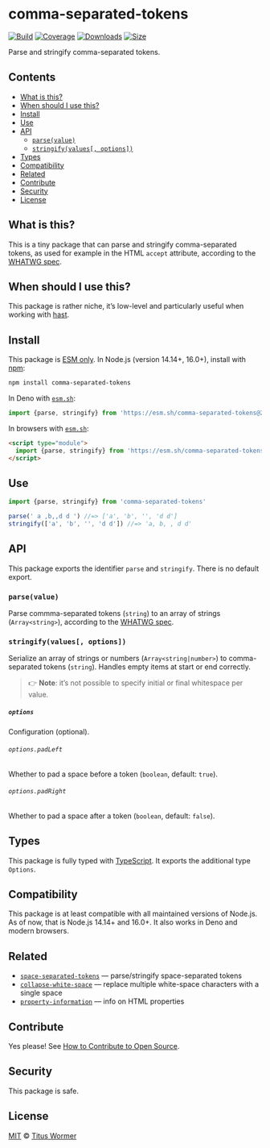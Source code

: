 ﻿# comma-separated-tokens

[![Build][build-badge]][build]
[![Coverage][coverage-badge]][coverage]
[![Downloads][downloads-badge]][downloads]
[![Size][size-badge]][size]

Parse and stringify comma-separated tokens.

## Contents

*   [What is this?](#what-is-this)
*   [When should I use this?](#when-should-i-use-this)
*   [Install](#install)
*   [Use](#use)
*   [API](#api)
    *   [`parse(value)`](#parsevalue)
    *   [`stringify(values[, options])`](#stringifyvalues-options)
*   [Types](#types)
*   [Compatibility](#compatibility)
*   [Related](#related)
*   [Contribute](#contribute)
*   [Security](#security)
*   [License](#license)

## What is this?

This is a tiny package that can parse and stringify comma-separated tokens, as
used for example in the HTML `accept` attribute, according to the
[WHATWG spec][spec].

## When should I use this?

This package is rather niche, it’s low-level and particularly useful when
working with [hast][].

## Install

This package is [ESM only][esm].
In Node.js (version 14.14+, 16.0+), install with [npm][]:

```sh
npm install comma-separated-tokens
```

In Deno with [`esm.sh`][esmsh]:

```js
import {parse, stringify} from 'https://esm.sh/comma-separated-tokens@2'
```

In browsers with [`esm.sh`][esmsh]:

```html
<script type="module">
  import {parse, stringify} from 'https://esm.sh/comma-separated-tokens@2?bundle'
</script>
```

## Use

```js
import {parse, stringify} from 'comma-separated-tokens'

parse(' a ,b,,d d ') //=> ['a', 'b', '', 'd d']
stringify(['a', 'b', '', 'd d']) //=> 'a, b, , d d'
```

## API

This package exports the identifier `parse` and `stringify`.
There is no default export.

### `parse(value)`

Parse commma-separated tokens (`string`) to an array of strings
(`Array<string>`), according to the [WHATWG spec][spec].

### `stringify(values[, options])`

Serialize an array of strings or numbers (`Array<string|number>`) to
comma-separated tokens (`string`).
Handles empty items at start or end correctly.

> 👉 **Note**: it’s not possible to specify initial or final whitespace per
> value.

##### `options`

Configuration (optional).

###### `options.padLeft`

Whether to pad a space before a token (`boolean`, default: `true`).

###### `options.padRight`

Whether to pad a space after a token (`boolean`, default: `false`).

## Types

This package is fully typed with [TypeScript][].
It exports the additional type `Options`.

## Compatibility

This package is at least compatible with all maintained versions of Node.js.
As of now, that is Node.js 14.14+ and 16.0+.
It also works in Deno and modern browsers.

## Related

*   [`space-separated-tokens`](https://github.com/wooorm/space-separated-tokens)
    — parse/stringify space-separated tokens
*   [`collapse-white-space`](https://github.com/wooorm/collapse-white-space)
    — replace multiple white-space characters with a single space
*   [`property-information`](https://github.com/wooorm/property-information)
    — info on HTML properties

## Contribute

Yes please!
See [How to Contribute to Open Source][contribute].

## Security

This package is safe.

## License

[MIT][license] © [Titus Wormer][author]

<!-- Definitions -->

[build-badge]: https://github.com/wooorm/comma-separated-tokens/workflows/main/badge.svg

[build]: https://github.com/wooorm/comma-separated-tokens/actions

[coverage-badge]: https://img.shields.io/codecov/c/github/wooorm/comma-separated-tokens.svg

[coverage]: https://codecov.io/github/wooorm/comma-separated-tokens

[downloads-badge]: https://img.shields.io/npm/dm/comma-separated-tokens.svg

[downloads]: https://www.npmjs.com/package/comma-separated-tokens

[size-badge]: https://img.shields.io/bundlephobia/minzip/comma-separated-tokens.svg

[size]: https://bundlephobia.com/result?p=comma-separated-tokens

[npm]: https://docs.npmjs.com/cli/install

[esm]: https://gist.github.com/sindresorhus/a39789f98801d908bbc7ff3ecc99d99c

[esmsh]: https://esm.sh

[typescript]: https://www.typescriptlang.org

[contribute]: https://opensource.guide/how-to-contribute/

[license]: license

[author]: https://wooorm.com

[spec]: https://html.spec.whatwg.org/multipage/common-microsyntaxes.html#comma-separated-tokens

[hast]: https://github.com/syntax-tree/hast

